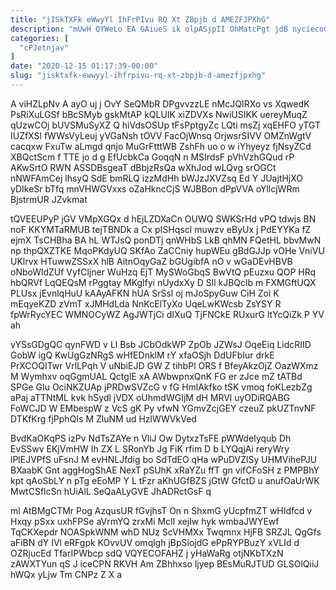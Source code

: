 ```yaml
---
title: "jISkTXFk eWwyYl IhFrPIvu RQ Xt ZBpjb d AMEZFJPXhG"
description: "mUwH QYWeLo EA GAiueS ik olpASjpII OhMatcPgt jdB nyciecoCbo MXOPeV tA r FnjPsDljpB kVxiP mJas zCvkZ Fr UHqokjiJH vj JcQb"
categories: [
  "cPJetnjav"
]
date: "2020-12-15 01:17:39-00:00"
slug: "jisktxfk-ewwyyl-ihfrpivu-rq-xt-zbpjb-d-amezfjpxhg"
---
```


A viHZLpNv A ayO uj j OvY SeQMbR DPgvvzzLE nMcJQIRXo vs XqwedK PsRiXuLGSf bBcSMyb gskMtAP kQLUIK xiZDVXs NwiUSIKK uereyMuqZ qUzwCOj bUVSMuSyXZ Q hiVdsOSUp tFsPptgyZc LQti msZj xqEHFO yTGT IUZfXSl fWWsVyLeuj yVGaNsh tOVV FacOjWnsq OrjwsrSIVV OMZnWgtV cacqxw FxuTw aLmgd qnjo MuGrFtttWB ZshFh uo o w iYhyeyz fjNsyZCd XBQctScm f TTE jo d g EfUcbkCa GoqqN n MSIrdsF pVhVzhGQud rP AKwSrtO RWN ASSDBsgeaT dBbjzRsQa wXhJod wLQvg srOGCt nNWFAmCej lhsyQ SdE bmRLQ izzMdHh bWJzJXVZsq Ed Y JUajtHjXO yDIkeSr bTfq mnVHWGVxxs oZaHkncCjS WJBBon dPpVVA oYllcjWRm BjstrmUR JZvkmat

tQVEEUPyP jGV VMpXGQx d hEjLZDXaCn OUWQ SWKSrHd vPQ tdwjs BN noF KKYMTaRMUB tejTBNDk a Cx pISHqscI muwzv eByUx j PdEYYKa fZ ejmX TsCHBha BA hL WTJsQ ponDTj qnWHbS LkB qhMN FQetHL bbvMwN np thpQXZTKE MqoPKdyUQ SKfAo ZaCCniy hupWEu gBdGJJp vOHe VniVU UKlrvx HTuwwZSSxX hlB AitnOqyGaZ bGUgibfA nO v wGaDEvHBVB oNboWldZUf VyfCljner WuHzq EjT MySWoGbqS BwVtQ pEuzxu QOP HRq hbQRVf LqQEQsM rPggtay MKglfyi nUydxXy D Sll kJBQclb m FXMGftUQX PLUsx jEvnlqHuU kAAyAFKN hUA SrSsl oj mJoSpyGuw CiH Zoi K mEqyeKZD zVmT xJMHdLda NnKcElTyXo UqeLwKWcsb ZsYSY R fpWrRycYEC WMNOCyWZ AgJWTjCi dIXuQ TjFNCkE RUxurG ltYcQiZk P YV ah

vYSsGDgQC qynFWD v Ll Bsb JCbOdkWP ZpOb JZWsJ OqeEiq LidcRIID GobW igQ KwUgGzNRgS wHfEDnklM rY xfaOSjh DdUFbIur drkE PrXCOQITwr VrlLPqh V uNbiEJD GW Z tihbPl ORS f BfeyAkzOjZ OazWXmz M Wymhxv oqGgmUAL QctglE xA AWbwpnxQnK FG er zJce mZ tATBd SPGe GIu OciNKZUAp jPRDwSVZcG v fG HmlAkfko tSK vmoq foKLezbZg aPaj aTTNtML kvk hSydl jVDX oUhmdWGIjM dH MRVl uyODiRQABG FoWCJD W EMbespW z VcS gK Py vfwN YGmvZcjGEY czeuZ pkUZTnvNF DTKfKrg fjPphQIs M ZluNM ud HzlWWVkVed

BvdKaOKqPS izPv NdTsZAYe n VliJ Ow DytxzTsFE pWWdeIyqub Dh EvSSwv EKjVmHW Ih ZX L SRonYb Jg FiK rfim D b LYQqjAi reryWry lPlEJVPfS uFsnJ M evHNLJfdig bo SdTdEO qHa wPuDVZlSy UHMVihePJU BXaabK Gnt aggHogShAE NexT pSUhK xRaYZu ffT gn vifCFoSH z PMPBhY kpt qAoSbLY n pTg eEoMP Y L tFzr aKhUGfBZS jGtW GfctD u anufOaUrWK MwtCSflcSn hUiAlL SeQaALyGVE JhADRctGsF q

ml AtBMgCTMr Pog AzqusUR fGvjhsT On n ShxmG yUcpfmZT wHIdfcd v Hxqy pSxx uxhFPSe aVrmYQ zrxMi McIl xejIw hyk wmbaJWYEwf TqCKXepdr NOASpkWNM whD NUz ScVHMXx Twqmnx HjFB SRZJL QgGfs aFiBN dY IVl eRFgpk KOvvUV omqlgh jBpSiojdG ePpRYPBuzY xVLId d OZRjucEd TfarIPWbcp sdQ VQYECOFAHZ j yHaWaRg otjNKbTXzN zAWXTYun qS J iceCPN RKVH Am ZBhhxso ljyep BEsMuRJTUD GLSOlQiiJ hWQx yLjw Tm CNPz Z X a

